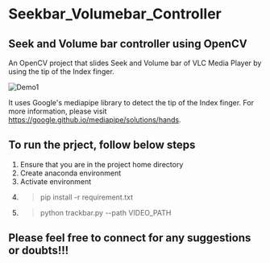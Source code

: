 # Seekbar_Volumebar_Controller

## Seek and Volume bar controller using OpenCV

An OpenCV project that slides Seek and Volume bar of VLC Media Player by using the tip of the Index finger.

![Demo1](https://github.com/tshr-d-dragon/Seekbar_Volumebar_Controller/blob/main/Seek_Volume.gif)

It uses Google's mediapipe library to detect the tip of the Index finger. For more information, please visit https://google.github.io/mediapipe/solutions/hands.

## To run the prject, follow below steps
1. Ensure that you are in the project home directory
2. Create anaconda environment
3. Activate environment
4. >pip install -r requirement.txt
5. >python trackbar.py --path VIDEO_PATH

## Please feel free to connect for any suggestions or doubts!!!
